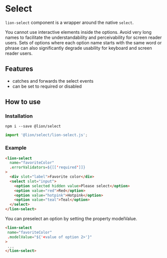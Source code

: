 # Select

[//]: # (AUTO INSERT HEADER PREPUBLISH)

`lion-select` component is a wrapper around the native `select`.

You cannot use interactive elements inside the options. Avoid very long names to
facilitate the understandability and perceivability for screen reader users. Sets of options
where each option name starts with the same word or phrase can also significantly degrade
usability for keyboard and screen reader users.

## Features
- catches and forwards the select events
- can be set to required or disabled

## How to use

### Installation
```
npm i --save @lion/select
```

```js
import '@lion/select/lion-select.js';
```

### Example

```html
<lion-select
  name="favoriteColor"
  .errorValidators=${[['required']]}
>
  <div slot="label">Favorite color</div>
  <select slot="input">
    <option selected hidden value>Please select</option>
    <option value="red">Red</option>
    <option value="hotpink">Hotpink</option>
    <option value="teal">Teal</option>
  </select>
</lion-select>
```

You can preselect an option by setting the property modelValue.
 ```html
<lion-select
  name="favoriteColor"
  .modelValue="${'<value of option 2>'}"
>
  ...
</lion-select>
 ```
